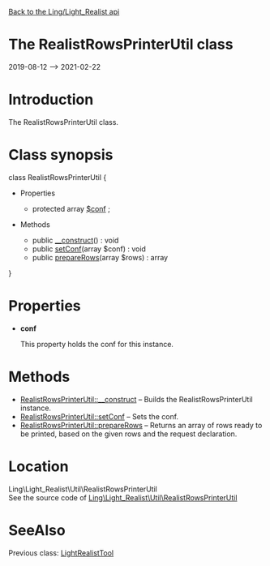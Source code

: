 [Back to the Ling/Light_Realist api](https://github.com/lingtalfi/Light_Realist/blob/master/doc/api/Ling/Light_Realist.md)



The RealistRowsPrinterUtil class
================
2019-08-12 --> 2021-02-22






Introduction
============

The RealistRowsPrinterUtil class.



Class synopsis
==============


class <span class="pl-k">RealistRowsPrinterUtil</span>  {

- Properties
    - protected array [$conf](#property-conf) ;

- Methods
    - public [__construct](https://github.com/lingtalfi/Light_Realist/blob/master/doc/api/Ling/Light_Realist/Util/RealistRowsPrinterUtil/__construct.md)() : void
    - public [setConf](https://github.com/lingtalfi/Light_Realist/blob/master/doc/api/Ling/Light_Realist/Util/RealistRowsPrinterUtil/setConf.md)(array $conf) : void
    - public [prepareRows](https://github.com/lingtalfi/Light_Realist/blob/master/doc/api/Ling/Light_Realist/Util/RealistRowsPrinterUtil/prepareRows.md)(array $rows) : array

}




Properties
=============

- <span id="property-conf"><b>conf</b></span>

    This property holds the conf for this instance.
    
    



Methods
==============

- [RealistRowsPrinterUtil::__construct](https://github.com/lingtalfi/Light_Realist/blob/master/doc/api/Ling/Light_Realist/Util/RealistRowsPrinterUtil/__construct.md) &ndash; Builds the RealistRowsPrinterUtil instance.
- [RealistRowsPrinterUtil::setConf](https://github.com/lingtalfi/Light_Realist/blob/master/doc/api/Ling/Light_Realist/Util/RealistRowsPrinterUtil/setConf.md) &ndash; Sets the conf.
- [RealistRowsPrinterUtil::prepareRows](https://github.com/lingtalfi/Light_Realist/blob/master/doc/api/Ling/Light_Realist/Util/RealistRowsPrinterUtil/prepareRows.md) &ndash; Returns an array of rows ready to be printed, based on the given rows and the request declaration.





Location
=============
Ling\Light_Realist\Util\RealistRowsPrinterUtil<br>
See the source code of [Ling\Light_Realist\Util\RealistRowsPrinterUtil](https://github.com/lingtalfi/Light_Realist/blob/master/Util/RealistRowsPrinterUtil.php)



SeeAlso
==============
Previous class: [LightRealistTool](https://github.com/lingtalfi/Light_Realist/blob/master/doc/api/Ling/Light_Realist/Tool/LightRealistTool.md)<br>
